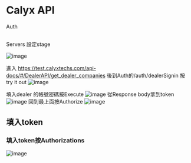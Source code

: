 # Calyx API



Auth
##
Servers 設定stage

![image](https://user-images.githubusercontent.com/63774582/140711536-0415e417-63d3-44d8-92af-17c8c67b9154.png)

進入 https://test.calyxtechs.com/api-docs/#/DealerAPI/get_dealer_companies 後到Auth的/auth/dealerSignin 按 try it out
![image](https://user-images.githubusercontent.com/63774582/140706331-043eca19-5804-4198-b1be-e5ba491544f8.png)

填入dealer 的帳號密碼按Execute
![image](https://user-images.githubusercontent.com/63774582/140707778-7387eade-3e19-40a1-8e45-00d7ffffbf4c.png)
從Response body拿到token
![image](https://user-images.githubusercontent.com/63774582/140708557-fd484550-f91f-4b4f-8fc3-0f7da666c9dc.png)
回到最上面按Authorize
![image](https://user-images.githubusercontent.com/63774582/140709123-18f1d368-2751-4586-8109-d0dbde6aec75.png)
## 填入token
### 填入token按Authorizations
![image](https://user-images.githubusercontent.com/63774582/140709341-e18c49c3-0036-41a1-bcc3-5b2a9006abc8.png)
